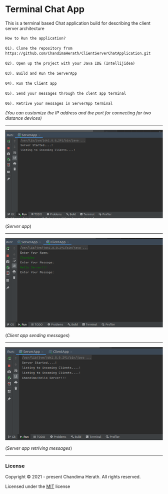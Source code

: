  # **Terminal Chat App** 
 
 
This is a terminal based Chat application build for describing the client server architecture



    How to Run the application?

    01). Clone the repository from https://github.com/ChandimaHerath/ClientServerChatApplication.git 
    
    02). Open up the project with your Java IDE (Intellijidea) 

    03). Build and Run the ServerApp

    04). Run the Client app

    05). Send your messages through the clent app terminal

    06). Retrive your messages in ServerApp terminal

*(You can customize the IP address and the port for connecting far two distance devices)*

---


![img.png](src/images/img.png)

(*Server app*)

--------------------------------------------------------------------------------
        
![img_1.png](src/images/img_1.png)

(*Client app sending messages*)

--------------------------------------------------------------------------------
![img_2.png](src/images/img_2.png)

(*Server app retriving messages*)

--------------------------------------------------------------------------------

### License

Copyright &copy; 2021 - present Chandima Herath. All rights reserved.

Licensed under the [MIT](LICENSE) license









